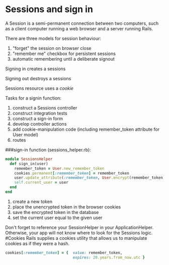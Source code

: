 # Sessions and sign in
A Session is a semi-permanent connection between two computers, such as a client computer running a web browser and a server running Rails.

There are three models for session behaviour:

1. "forget" the session on browser close
2. "remember me" checkbox for persistent sessions
3. automatic remembering until a deliberate signout

Signing in creates a sessions

Signing out destroys a sessions

Sessions resource uses a _cookie_

Tasks for a signin function:

1. construct a Sessions controller
2. construct integration tests
3. construct a sign-in form
4. develop controller actions
5. add cookie-manipulation code (including remember_token attribute for User model)
6. routes

###sign-in function (sessions_helper.rb):
```ruby
module SessionsHelper
  def sign_in(user)
    remember_token = User.new_remember_token
    cookies.permanent[:remember_token] = remember_token
    user.update_attribute(:remember_token, User.encrypt(remember_token))
    self.current_user = user
  end
end
```
1. create a new token
2. place the unencrypted token in the browser cookies
3. save the encrypted token in the database
4. set the current user equal to the given user

Don't forget to reference your SessionHelper in your ApplicationHelper. Otherwise, your app will not know where to look for the Sessions logic.
#Cookies
Rails supplies a cookies utility that allows us to manipulate cookies as if they were a hash.
```ruby
cookies[:remember_token] = {  value: remember_token,
                              expires: 20.years.from_now.utc }
```

